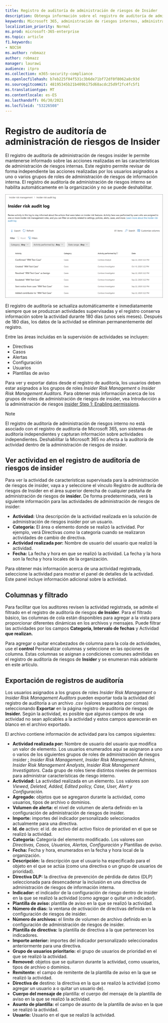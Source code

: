 ```yaml
---
title: Registro de auditoría de administración de riesgos de Insider
description: Obtenga información sobre el registro de auditoría de administración de riesgos de insider en Microsoft 365
keywords: Microsoft 365, administración de riesgos internos, administración de riesgos, cumplimiento
localization_priority: Normal
ms.prod: microsoft-365-enterprise
ms.topic: article
f1.keywords:
- NOCSH
ms.author: robmazz
author: robmazz
manager: laurawi
audience: itpro
ms.collection: m365-security-compliance
ms.openlocfilehash: b7eb225f04f531c3b6de71bf72df0f8062a8c93d
ms.sourcegitcommit: 48195345b21b409b175d68acdc25d9f2fc4fc5f1
ms.translationtype: MT
ms.contentlocale: es-ES
ms.lasthandoff: 06/30/2021
ms.locfileid: "53226508"
---
```

# <a name="insider-risk-management-audit-log"></a>Registro de auditoría de administración de riesgos de Insider

El registro de auditoría de administración de riesgos insider le permite mantenerse informado sobre las acciones realizadas en las características de administración de riesgos internas. Este registro permite revisar de forma independiente las acciones realizadas por los usuarios asignados a uno o varios grupos de roles de administración de riesgos de información interna. El registro de auditoría de administración de riesgos interno se habilita automáticamente en la organización y no se puede deshabilitar.

![Registro de auditoría de administración de riesgos de Insider](../media/insider-risk-audit-log.png)

El registro de auditoría se actualiza automáticamente e inmediatamente siempre que se produzcan actividades supervisadas y el registro conserva información sobre la actividad durante 180 días (unos seis meses). Después de 180 días, los datos de la actividad se eliminan permanentemente del registro.

Entre las áreas incluidas en la supervisión de actividades se incluyen:

- Directivas
- Casos
- Alertas
- Configuración
- Usuarios
- Plantillas de aviso

Para ver y exportar datos desde el registro de auditoría, los usuarios deben estar asignados a los grupos de roles *Insider Risk Management* o *Insider Risk Management Auditors.* Para obtener más información acerca de los grupos de roles de administración de riesgos de insider, vea Introducción a la administración de riesgos [insider Step 1: Enabling permissions](insider-risk-management-configure.md#step-1-enable-permissions-for-insider-risk-management).

> [!NOTE]
> El registro de auditoría de administración de riesgos interno no está asociado con el registro de auditoría de Microsoft 365, son sistemas de auditoría independientes y capturan información sobre actividades independientes. Deshabilitar la Microsoft 365 no afecta a la auditoría de actividad dentro de la administración de riesgos de insider.

## <a name="view-activity-in-the-insider-risk-audit-log"></a>Ver actividad en el registro de auditoría de riesgos de insider

Para ver la actividad de características supervisada para la administración de riesgos de insider, vaya a y seleccione el vínculo Registro de auditoría de riesgos de Insider en el área superior derecha de cualquier pestaña de administración de riesgos de **insider.** De forma predeterminada, verá la siguiente información para las actividades de administración de riesgos de insider:

- **Actividad:** Una descripción de la actividad realizada en la solución de administración de riesgos insider por un usuario.
- **Categoría:** El área o elemento donde se realizó la actividad. Por ejemplo, verá Directivas *como* la categoría cuando se realizaron actividades de cambio de directiva.
- **Actividad realizada por:** Nombre de usuario del usuario que realizó la actividad.
- **Fecha:** La fecha y hora en que se realizó la actividad. La fecha y la hora son la fecha y hora locales de la organización.

Para obtener más información acerca de una actividad registrada, seleccione la actividad para mostrar el panel de detalles de la actividad. Este panel incluye información adicional sobre la actividad.

## <a name="columns-and-filtering"></a>Columnas y filtrado

Para facilitar que los auditores revisen la actividad registrada, se admite el filtrado en el registro de auditoría de riesgos **de Insider**. Para el filtrado básico, las columnas de cola están disponibles para agregar a la vista para proporcionar diferentes dinámicas en los archivos y mensajes. Puede filtrar las actividades por los campos **Categoría, Intervalo de fechas** y Actividad **que realizan.**

Para agregar o quitar encabezados de columna para la cola de actividades, use el **control** Personalizar columnas y seleccione en las opciones de columna. Estas columnas se asignan a condiciones comunes admitidas en el registro de auditoría de riesgos de **Insider** y se enumeran más adelante en este artículo.

## <a name="audit-log-export"></a>Exportación de registros de auditoría

Los usuarios asignados a los grupos de roles *Insider Risk Management* o *Insider Risk Management Auditors* pueden exportar toda la actividad del registro de auditoría a un archivo .csv (valores separados por comas) seleccionando **Exportar** en la página registro de auditoría de riesgos de **Insider.** Según la actividad, es posible que algunos campos de una actividad no sean aplicables a la actividad y estos campos aparecerán en blanco en el archivo exportado.

El archivo contiene información de actividad para los campos siguientes:

- **Actividad realizada por:** Nombre de usuario del usuario que modifica un valor de elemento. Los usuarios enumerados aquí se asignaron a uno o varios de los siguientes grupos de roles de administración de riesgos insider [:](insider-risk-management-configure.md#step-1-enable-permissions-for-insider-risk-management) *Insider Risk Management*, *Insider Risk Management Admins*, *Insider Risk Management Analysts*, *Insider Risk Management Investigators*. Cada grupo de roles tiene distintos niveles de permisos para administrar características de riesgo interno.
- **Actividad:** La actividad realizada en un elemento. Los valores *son Viewed, Deleted, Added, Edited policy, Case, User, Alert y* *Configuración.*
- **Agregado:** objetos que se agregaron durante la actividad, como usuarios, tipos de archivo o dominios.
- **Volumen de alerta:** el nivel de volumen de alerta definido en la configuración de administración de riesgos de insider.
- **Importe:** importes del indicador personalizado seleccionados actualmente para una directiva.
- **Id. de** activo: el id. de activo del activo físico de prioridad en el que se realizó la actividad.
- **Categoría:** Categoría del elemento modificado. Los valores *son Directivas, Casos, Usuarios, Alertas, Configuración y* Plantillas de *aviso.*
- **Fecha:** Fecha y hora, enumerados en la fecha y hora local de la organización.
- **Descripción:** la descripción que el usuario ha especificado para el objeto en el que se actúa (como una directiva o un grupo de usuarios de prioridad).
- **Directiva DLP:** la directiva de prevención de pérdida de datos (DLP) seleccionada para desencadenar la inclusión en una directiva de administración de riesgos de información interna.
- **Indicador:** el indicador de la configuración de riesgo dentro de insider en la que se realizó la actividad (como agregar o quitar un indicador).
- **Plantilla de aviso:** plantilla de aviso en la que se realizó la actividad.
- **Número de días:** la ventana de activación de directivas definida en la configuración de riesgos de insider.
- **Número de archivos:** el límite de volumen de archivo definido en la configuración de administración de riesgos de insider.
- **Plantilla de directiva:** la plantilla de directiva a la que pertenecen los indicadores.
- **Importe anterior:** importes del indicador personalizado seleccionados anteriormente para una directiva.
- **Grupo de usuarios prioritario:** el grupo de usuarios de prioridad en el que se realizó la actividad.
- **Removed:** objetos que se quitaron durante la actividad, como usuarios, tipos de archivo o dominios.
- **Remitente:** el campo de remitente de la plantilla de aviso en la que se realizó la actividad.
- **Directiva de** destino: la directiva en la que se realizó la actividad (como agregar un usuario a o quitar un usuario de).
- **Cuerpo del mensaje de** plantilla: el cuerpo del mensaje de la plantilla de aviso en la que se realizó la actividad.
- **Asunto de plantilla:** el campo de asunto de la plantilla de aviso en la que se realizó la actividad.
- **Usuario:** Usuario en el que se realizó la actividad.
